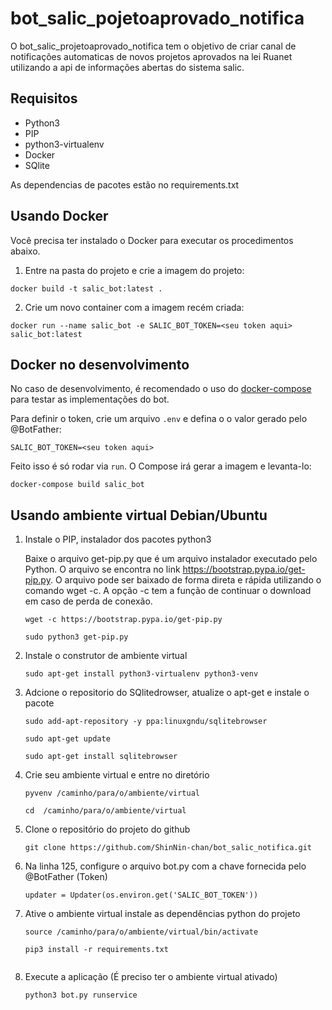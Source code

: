 # bot_salic_pojetoaprovado_notifica

O bot_salic_projetoaprovado_notifica tem o objetivo de criar canal de notificações automaticas de novos projetos aprovados na lei Ruanet utilizando a api de informações abertas do sistema salic.

## Requisitos

* Python3
* PIP
* python3-virtualenv
* Docker
* SQlite

As dependencias de pacotes estão no requirements.txt

## Usando Docker

Você precisa ter instalado o Docker para executar os procedimentos abaixo.

1. Entre na pasta do projeto e crie a imagem do projeto:

```
docker build -t salic_bot:latest .
```

2. Crie um novo container com a imagem recém criada:

```
docker run --name salic_bot -e SALIC_BOT_TOKEN=<seu token aqui> salic_bot:latest
```

## Docker no desenvolvimento

No caso de desenvolvimento, é recomendado o uso do [docker-compose](https://docs.docker.com/compose/install/) para testar as implementações do bot.

Para definir o token, crie um arquivo `.env` e defina o o valor gerado pelo @BotFather:

```
SALIC_BOT_TOKEN=<seu token aqui>
```

Feito isso é só rodar via `run`. O Compose irá gerar a imagem e levanta-lo:

```
docker-compose build salic_bot
```

## Usando ambiente virtual Debian/Ubuntu

1. Instale o PIP, instalador dos pacotes python3

    Baixe o arquivo get-pip.py que é um arquivo instalador executado pelo Python. O arquivo se encontra no link https://bootstrap.pypa.io/get-pip.py.
O arquivo pode ser baixado de forma direta e rápida utilizando o comando wget -c. A opção -c tem a função de continuar o download em caso de perda de conexão.

    ```
    wget -c https://bootstrap.pypa.io/get-pip.py

    sudo python3 get-pip.py
    
    ```

2. Instale o construtor de ambiente virtual
    ```
    sudo apt-get install python3-virtualenv python3-venv
    
    ```

3. Adcione o repositorio do SQlitedrowser, atualize o apt-get e instale o pacote
    ```
    sudo add-apt-repository -y ppa:linuxgndu/sqlitebrowser
    
    ```
    ``` 
    sudo apt-get update
    
    ```
    
    ```
    sudo apt-get install sqlitebrowser
    
    ```
4. Crie seu ambiente virtual e entre no diretório
    ```
    pyvenv /caminho/para/o/ambiente/virtual

    ```
    
    ```
    cd  /caminho/para/o/ambiente/virtual

    ```
5. Clone o repositório do projeto do github
    ```
    git clone https://github.com/ShinNin-chan/bot_salic_notifica.git

    ```

6. Na linha 125, configure o arquivo bot.py com a chave fornecida pelo @BotFather (Token)
    
    ```
    updater = Updater(os.environ.get('SALIC_BOT_TOKEN'))
    ```

7. Ative o ambiente virtual instale as dependências python do projeto
    ```
    source /caminho/para/o/ambiente/virtual/bin/activate

    ```
    
    ```
    pip3 install -r requirements.txt
    
    
    ```
    
8. Execute a aplicação (É preciso ter o ambiente virtual ativado)
    ```
    python3 bot.py runservice

    ```
